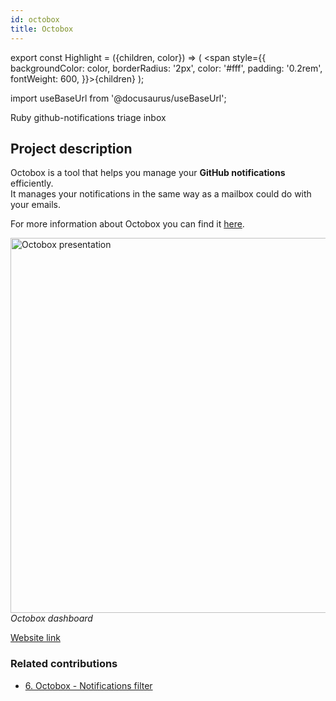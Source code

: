 ```yaml
---
id: octobox
title: Octobox
---
```


export const Highlight = ({children, color}) => ( <span style={{
      backgroundColor: color,
      borderRadius: '2px',
      color: '#fff',
      padding: '0.2rem',
      fontWeight: 600,
    }}>{children}</span> );

import useBaseUrl from '@docusaurus/useBaseUrl';

<div className="marginBottom">
  <span className="badge badge--secondary marginRight">Ruby</span>
  <span className="badge badge--secondary marginRight">github-notifications</span>
  <span className="badge badge--secondary marginRight">triage</span>
  <span className="badge badge--secondary marginRight">inbox</span>
</div>

## Project description

Octobox is a tool that helps you manage your **GitHub notifications** efficiently.   
It manages your notifications in the same way as a mailbox could do with your emails.

For more information about Octobox you can find it <a href="https://octobox.io/documentation"><Highlight color="#25c2a0">here</Highlight></a>.

<div className="image-wrapper">
<img
  alt="Octobox presentation"
  src={useBaseUrl('img/octobox/presentation.png')}
  width="600"
/>
<br/>
<em>Octobox dashboard</em>
</div>

<a href="https://octobox.io//"><Highlight color="#25c2a0">Website link</Highlight></a>

### Related contributions

- <a href="/docs/contributions/octobox2597"><Highlight color="#25c2a0">6. Octobox - Notifications filter</Highlight></a>